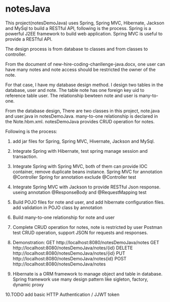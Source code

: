 # notesJava

This project(notesDemoJava) uses Spring, Spring MVC, Hibernate, Jackson and MySql to build a RESTful API, following is the process. Spring is a powerful J2EE framework to build web application. Spring MVC is useful to provide a RESTful API.

The design process is from database to classes and from classes to controller.

From the document of new-hire-coding-chanllenge-java.docx, one user can have many notes and note access should be restricted the owner of the note.

For that case, I have my database design method. I design two tables in the database, user and note. The table note has one foreign key uid to reference table user. The relationship bewteen note and user is many-to-one.

From the database design, There are two classes in this project, note.java and user.java in notesDemoJava. many-to-one relationship is declared in the Note.hbm.xml. notesDemoJava provides CRUD operation for notes.

Following is the process:

1. add jar files for Spring, Spring MVC, Hivernate, Jackson and MySql.

2. Integrate Spring with Hibernate, 
	test spring manage session and transaction.

3. Integrate Spring with Spring MVC, both of them can provide IOC container, remove duplicate beans instance.
   Spring MVC for annotation @Controller
   Spring for annotation exclude @Controller
   test
   
4. Integrate Spring MVC with Jackson to provide RESTful Json response.
   useing annotation @ResponseBody and @RequestMapping
   test
	
5. Build POJO files for note and user, and add hibernate configuration files.
   add validation in POJO class by annotation
   
6. Build many-to-one relationship for note and user

7. Complete CRUD operation for notes, note is restricted by user
   Postman test CRUD operation, support JSON for requests and responses.
   
8. Demonstration:
   GET 		http://localhost:8080/notesDemoJava/notes
   GET 		http://localhost:8080/notesDemoJava/notes/{id}
   DELETE 	http://localhost:8080/notesDemoJava/notes/{id}
   PUT 		http://localhost:8080/notesDemoJava/notes{id}
   POST 	http://localhost:8080/notesDemoJava/notes
	
9. Hibernate is a ORM framework to manage object and table in database.
   Spring framework use many design pattern like sigleton, factory, dynamic proxy

10.TODO
   add basic HTTP Authentication / JJWT token 
   
	
	
	
	
	

	
	
	
	
	


	
